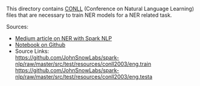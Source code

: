 This directory contains [CONLL](https://stackoverflow.com/questions/27416164/what-is-conll-data-format) (Conference on Natural Language Learning)
files that are necessary to train NER models for a NER related task.

Sources:
- [Medium article on NER with Spark NLP](https://towardsdatascience.com/named-entity-recognition-ner-with-bert-in-spark-nlp-874df20d1d77)
- [Notebook on Github](https://github.com/JohnSnowLabs/spark-nlp-workshop/blob/master/tutorials/blogposts/3.NER_with_BERT.ipynb)
- Source Links:  
  https://github.com/JohnSnowLabs/spark-nlp/raw/master/src/test/resources/conll2003/eng.train  
  https://github.com/JohnSnowLabs/spark-nlp/raw/master/src/test/resources/conll2003/eng.testa
